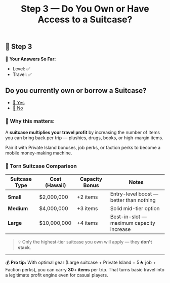 ﻿---
title: Step 3 — Do You Own or Have Access to a Suitcase?
---

## 💸 Step 3

🧠 **Your Answers So Far:**
- Level: ✅
- Travel: ✅
## Do you currently own or borrow a Suitcase?
- [🎒 Yes](4_bank_usage.md?suitcase=yes)
- [🚫 No](4_bank_usage.md?suitcase=no)
### 🧠 Why this matters:
A **suitcase multiplies your travel profit** by increasing the number of items you can bring back per trip — plushies, drugs, books, or high-margin items.

Pair it with Private Island bonuses, job perks, or faction perks to become a mobile money-making machine.

### 🧳 Torn Suitcase Comparison

| Suitcase Type   | Cost (Hawaii)     | Capacity Bonus | Notes                                      |
|------------------|--------------------|------------------|---------------------------------------------|
| **Small**        | $2,000,000         | +2 items         | Entry-level boost — better than nothing     |
| **Medium**       | $4,000,000         | +3 items         | Solid mid-tier option                      |
| **Large**        | $10,000,000        | +4 items         | Best-in-slot — maximum capacity increase    |

> 💡 Only the highest-tier suitcase you own will apply — they **don't stack**.

---

💰 **Pro tip:**
With optimal gear (Large suitcase + Private Island + 5★ job + Faction perks), you can carry **30+ items** per trip. That turns basic travel into a legitimate profit engine even for casual players.

